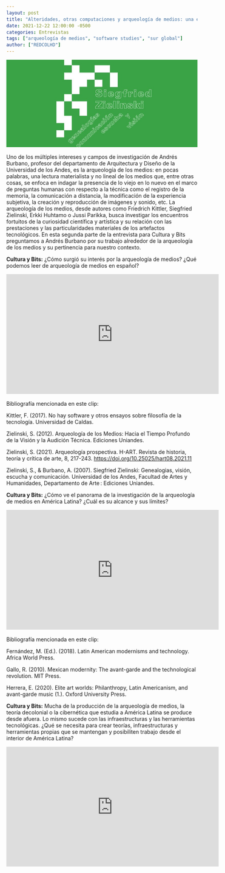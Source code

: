 ```yaml
---
layout: post
title: "Alteridades, otras computaciones y arqueología de medios: una entrevista a Andrés Burbano — Parte 2"
date: 2021-12-22 12:00:00 -0500
categories: Entrevistas
tags: ["arqueología de medios", "software studies", "sur global"]
author: ["REDCOLHD"]
---
```


![Portada Siegfried Zielinski)"](/assets/blog/portada-andres-burbano-2.jpg)

Uno de los múltiples intereses y campos de investigación de Andrés Burbano, profesor del departamento de Arquitectura y Diseño de la Universidad de los Andes, es la arqueología de los medios: en pocas palabras, una lectura materialista y no lineal de los medios que, entre otras cosas, se enfoca en indagar la presencia de lo viejo en lo nuevo en el marco de preguntas humanas con respecto a la técnica como el registro de la memoria, la comunicación a distancia, la modificación de la experiencia subjetiva, la creación y reproducción de imágenes y sonido, etc. La arqueología de los medios, desde autores como Friedrich Kittler, Siegfried Zielinski, Erkki Huhtamo o Jussi Parikka, busca investigar los encuentros fortuitos de la curiosidad científica y artística y su relación con las prestaciones y las particularidades materiales de los artefactos tecnológicos. En esta segunda parte de la entrevista para Cultura y Bits preguntamos a Andrés Burbano por su trabajo alrededor de la arqueología de los medios y su pertinencia para nuestro contexto.

**Cultura y Bits:** ¿Cómo surgió su interés por la arqueología de medios? ¿Qué podemos leer de arqueología de medios en español?

<iframe width="560" height="315" src="https://www.youtube.com/embed/hudZJYgy00c?si=HCZ-mjBSgbmYJfdl" title="YouTube video player" frameborder="0" allow="accelerometer; autoplay; clipboard-write; encrypted-media; gyroscope; picture-in-picture; web-share" allowfullscreen></iframe>

Bibliografía mencionada en este clip:

Kittler, F. (2017). No hay software y otros ensayos sobre filosofía de la tecnología. Universidad de Caldas.

Zielinski, S. (2012). Arqueología de los Medios: Hacia el Tiempo Profundo de la Visión y la Audición Técnica. Ediciones Uniandes.

Zielinski, S. (2021). Arqueología prospectiva. H-ART. Revista de historia, teoría y crítica de arte, 8, 217-243. https://doi.org/10.25025/hart08.2021.11

Zielinski, S., & Burbano, A. (2007). Siegfried Zielinski: Genealogias, visión, escucha y comunicación. Universidad de los Andes, Facultad de Artes y Humanidades, Departamento de Arte : Ediciones Uniandes.

**Cultura y Bits:** ¿Cómo ve el panorama de la investigación de la arqueología de medios en América Latina? ¿Cuál es su alcance y sus límites?

<iframe width="560" height="315" src="https://www.youtube.com/embed/E-Aqje3uhmw?si=tYfUTdksRVMCrFV_" title="YouTube video player" frameborder="0" allow="accelerometer; autoplay; clipboard-write; encrypted-media; gyroscope; picture-in-picture; web-share" allowfullscreen></iframe>

Bibliografía mencionada en este clip:

Fernández, M. (Ed.). (2018). Latin American modernisms and technology. Africa World Press.

Gallo, R. (2010). Mexican modernity: The avant-garde and the technological revolution. MIT Press.

Herrera, E. (2020). Elite art worlds: Philanthropy, Latin Americanism, and avant-garde music (1.). Oxford University Press.

**Cultura y Bits:**  Mucha de la producción de la arqueología de medios, la teoría decolonial o la cibernética que estudia a América Latina se produce desde afuera. Lo mismo sucede con las infraestructuras y las herramientas tecnológicas. ¿Qué se necesita para crear teorías, infraestructuras y herramientas propias que se mantengan y posibiliten trabajo desde el interior de América Latina?

<iframe width="560" height="315" src="https://www.youtube.com/embed/dZaobhdHHG4?si=xl01VtvhpjxqoLiR" title="YouTube video player" frameborder="0" allow="accelerometer; autoplay; clipboard-write; encrypted-media; gyroscope; picture-in-picture; web-share" allowfullscreen></iframe>